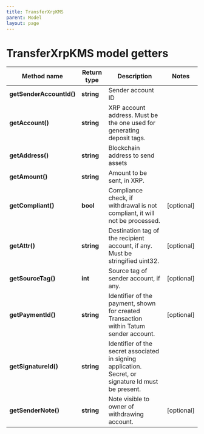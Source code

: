 ```yaml
---
title: TransferXrpKMS
parent: Model
layout: page
---
```


# TransferXrpKMS model getters

Method name | Return type | Description | Notes
------------ | ------------- | ------------- | -------------
**getSenderAccountId()** | **string** | Sender account ID |
**getAccount()** | **string** | XRP account address. Must be the one used for generating deposit tags. |
**getAddress()** | **string** | Blockchain address to send assets |
**getAmount()** | **string** | Amount to be sent, in XRP. |
**getCompliant()** | **bool** | Compliance check, if withdrawal is not compliant, it will not be processed. | [optional]
**getAttr()** | **string** | Destination tag of the recipient account, if any. Must be stringified uint32. | [optional]
**getSourceTag()** | **int** | Source tag of sender account, if any. | [optional]
**getPaymentId()** | **string** | Identifier of the payment, shown for created Transaction within Tatum sender account. | [optional]
**getSignatureId()** | **string** | Identifier of the secret associated in signing application. Secret, or signature Id must be present. |
**getSenderNote()** | **string** | Note visible to owner of withdrawing account. | [optional]

